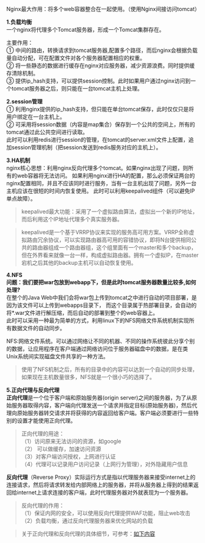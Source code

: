 Nginx最大作用：将多个web容器整合在一起使用。（使用Nginx间接访问tomcat）

**1.负载均衡** <br/>
    一个nginx将代理多个Tomcat服务器，形成一个Tomcat集群存在。<br/>

主要作用：<br/>
    ① 中间的路由，转换请求到tomcat服务器,配置多个路径，而后nginx会根据负载量自动分配，可在配置文件对各个服务器配置相应的权重。<br/>
    ② 将一些静态的数据进行缓存在nginx对应服务器，减少资源浪费。同时提供缓存清除机制。 <br/>
    ③ 提供ip_hash支持，可以提供session控制。此时如果用户通过nginx访问到一个tomcat服务器之后，则只能在一台tomcat主机上处理。 <br/>
    

**2.session管理** <br/>
① 利用nginx提供的ip_hash支持，但只能在单台tomcat保存，此时仅仅只是将用户绑定在一台主机上。  <br/>
② 可采用将session数据（内容是map集合）保存到一个公共的空间上，所有的tomcat通过此公共空间进行读取。<br/>
  此时可以利用redis进行session的管理，在tomcat的server.xml文件上配置，追加session管理机制（把session发送到redis服务对应的主机上）。  <br/>
  
 
**3.HA机制**  <br/>
nginx核心思想：利用nginx反向代理多个tomcat。如果nginx出现了问题，则所有的web容器将无法访问。
如果利用nginx进行HA的配置，那么必须保证两台的nginx配置相同，并且不应该同时进行服务，当有一台主机出现了问题，另外一台主机应该在很短的时间内恢复使用。
此时可以利用keepalived组件（可以避免IP单点故障）。
> keepalived最大功能：采用了一个虚拟路由算法，虚拟出一个新的IP地址，而后利用这个IP地址代理多个真实服务器。<br/>

> keepalived是一个基于VRRP协议来实现的服务高可用方案。VRRP全称虚拟路由冗余协议，可以实现路由器高可用的容错协议，即将N台提供相同公共的路由器组成一个路由器组，这个组里面有一个master和多个backup，但在外界看来就像一台一样，构成虚拟路由器。拥有一个虚拟IP，在master宕机之后其他的backup主机可以自动恢复使用。

**4.NFS**  <br/>
**问题：我们要把war包放到webapp下，但是此时tomcat服务器数量比较多,如何处理?**  <br/>
在整个的Java Web中我们会将war包上传到tomcat之中进行自动的项目部署，是因为该文件可以上传到webapps目录下， 而这个目录属于热部署目录，会自动的将*.war文件进行解压缩，而后自动的部署到整个的web容器上。<br/>
此时可以采用一种最为简单的方式，利用linux下的NFS网络文件系统机制实现所有数据文件的自动同步。 <br/>

NFS:网络文件系统。可以通过网络让不同的机器、不同的操作系统彼此分享个别的数据，让应用程序在客户端通过网络访问位于服务器磁盘中的数据，是在类Unix系统间实现磁盘文件共享的一种方法。
> 使用了NFS机制之后，所有的目录中的内容可以达到一个自动的同步处理，如果现在主机数量很多，NFS就是一个很小巧的选择了。


**5.正向代理与反向代理**  <br/>
**正向代理**是一个位于客户端和原始服务器(origin server)之间的服务器，为了从原始服务器取得内容，客户端向代理发送一个请求并指定目标(原始服务器)，然后代理向原始服务器转交请求并将获得的内容返回给客户端。客户端必须要进行一些特别的设置才能使用正向代理。

> 正向代理的用途：  <br/>
（1）访问原来无法访问的资源，如google   <br/>
（2） 可以做缓存，加速访问资源  <br/>
（3）对客户端访问授权，上网进行认证  <br/>
（4）代理可以记录用户访问记录（上网行为管理），对外隐藏用户信息 <br/>

**反向代理**（Reverse Proxy）实际运行方式是指以代理服务器来接受internet上的连接请求，然后将请求转发给内部网络上的服务器，并将从服务器上得到的结果返回给internet上请求连接的客户端，此时代理服务器对外就表现为一个服务器。

> 反向代理的作用： <br/>
（1）保证内网的安全，可以使用反向代理提供WAF功能，阻止web攻击  <br/>
（2）负载均衡，通过反向代理服务器来优化网站的负载  <br/>

> 关于正向代理和反向代理的具体细节，可参考：[如下内容](https://www.cnblogs.com/Anker/p/6056540.html)
